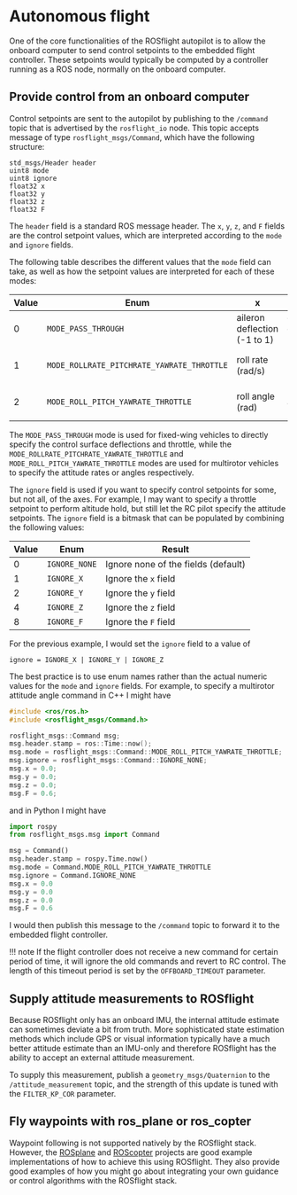 # Autonomous flight

One of the core functionalities of the ROSflight autopilot is to allow the onboard computer to send control setpoints to the embedded flight controller. These setpoints would typically be computed by a controller running as a ROS node, normally on the onboard computer.

## Provide control from an onboard computer

Control setpoints are sent to the autopilot by publishing to the `/command` topic that is advertised by the `rosflight_io` node. This topic accepts message of type `rosflight_msgs/Command`, which have the following structure:

```
std_msgs/Header header
uint8 mode
uint8 ignore
float32 x
float32 y
float32 z
float32 F
```

The `header` field is a standard ROS message header. The `x`, `y`, `z`, and `F` fields are the control setpoint values, which are interpreted according to the `mode` and `ignore` fields.

The following table describes the different values that the `mode` field can take, as well as how the setpoint values are interpreted for each of these modes:

| Value | Enum | x | y | z | F |
|-------|------|---|---|---|---|
| 0 | `MODE_PASS_THROUGH` | aileron deflection (-1 to 1) | elevator deflection (-1 to 1) | rudder deflection (-1 to 1) | throttle (0 to 1) |
| 1 | `MODE_ROLLRATE_PITCHRATE_YAWRATE_THROTTLE` | roll rate (rad/s) | pitch rate (rad/s) | yaw rate (rad/s) | throttle (0 to 1) |
| 2 | `MODE_ROLL_PITCH_YAWRATE_THROTTLE` | roll angle (rad) | pitch angle (rad) | yaw rate (rad/s) | throttle (0 to 1) |

The `MODE_PASS_THROUGH` mode is used for fixed-wing vehicles to directly specify the control surface deflections and throttle, while the `MODE_ROLLRATE_PITCHRATE_YAWRATE_THROTTLE` and `MODE_ROLL_PITCH_YAWRATE_THROTTLE` modes are used for multirotor vehicles to specify the attitude rates or angles respectively.

The `ignore` field is used if you want to specify control setpoints for some, but not all, of the axes. For example, I may want to specify a throttle setpoint to perform altitude hold, but still let the RC pilot specify the attitude setpoints. The `ignore` field is a bitmask that can be populated by combining the following values:

| Value | Enum | Result |
|-------|------|--------|
| 0 | `IGNORE_NONE` | Ignore none of the fields (default) |
| 1 | `IGNORE_X` | Ignore the `x` field |
| 2 | `IGNORE_Y` | Ignore the `y` field |
| 4 | `IGNORE_Z` | Ignore the `z` field |
| 8 | `IGNORE_F` | Ignore the `F` field |

For the previous example, I would set the `ignore` field to a value of
```
ignore = IGNORE_X | IGNORE_Y | IGNORE_Z
```

The best practice is to use enum names rather than the actual numeric values for the `mode` and `ignore` fields. For example, to specify a multirotor attitude angle command in C++ I might have
```cpp
#include <ros/ros.h>
#include <rosflight_msgs/Command.h>

rosflight_msgs::Command msg;
msg.header.stamp = ros::Time::now();
msg.mode = rosflight_msgs::Command::MODE_ROLL_PITCH_YAWRATE_THROTTLE;
msg.ignore = rosflight_msgs::Command::IGNORE_NONE;
msg.x = 0.0;
msg.y = 0.0;
msg.z = 0.0;
msg.F = 0.6;
```
and in Python I might have
```python
import rospy
from rosflight_msgs.msg import Command

msg = Command()
msg.header.stamp = rospy.Time.now()
msg.mode = Command.MODE_ROLL_PITCH_YAWRATE_THROTTLE
msg.ignore = Command.IGNORE_NONE
msg.x = 0.0
msg.y = 0.0
msg.z = 0.0
msg.F = 0.6
```
I would then publish this message to the `/command` topic to forward it to the embedded flight controller.

!!! note
    If the flight controller does not receive a new command for certain period of time, it will ignore the old commands and revert to RC control. The length of this timeout period is set by the `OFFBOARD_TIMEOUT` parameter.

## Supply attitude measurements to ROSflight

Because ROSflight only has an onboard IMU, the internal attitude estimate can sometimes deviate a bit from truth.  More sophisticated state estimation methods which include GPS or visual information typically have a much better attitude estimate than an IMU-only and therefore ROSflight has the ability to accept an external attitude measurement.

To supply this measurement, publish a `geometry_msgs/Quaternion` to the `/attitude_measurement` topic, and the strength of this update is tuned with the
`FILTER_KP_COR` parameter.

## Fly waypoints with ros_plane or ros_copter

Waypoint following is not supported natively by the ROSflight stack. However, the [ROSplane](https://github.com/byu-magicc/ros_plane) and [ROScopter](https://github.com/byu-magicc/ros_copter) projects are good example implementations of how to achieve this using ROSflight. They also provide good examples of how you might go about integrating your own guidance or control algorithms with the ROSflight stack.
